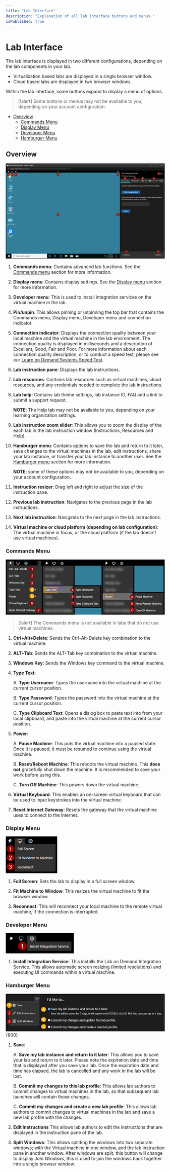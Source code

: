 ```yaml
---
title: "Lab Interface"
description: "Explanation of all lab interface buttons and menus."
isPublished: true
---
```


# Lab Interface 

The lab interface is displayed in two different configurations, depending on the lab components in your lab. 

- Virtualization based labs are displayed in a single browser window.
- Cloud based labs are displayed in two browser windows.

Within the lab interface, some buttons expand to display a menu of options. 

>[!alert] Some buttons or menus may not be available to you, depending on your account configuration. 

  - [Overview](#overview)
    - [Commands Menu](#commands-menu)
    - [Display Menu](#display-menu)
    - [Developer Menu](#developer-menu)
    - [Hamburger Menu](#hamburger-menu)

## Overview

![Virtualization Lab Interface](images/lab-interface.png)

1. **Commands menu**: Contains advanced lab functions. See the [Commands menu](#commands-menu) section for more information. 

1. **Display menu**: Contains display settings. See the [Display menu](#display-menu) section for more information. 

1. **Developer menu**: This is used to install integration services on the virtual machine in the lab. 

1. **Pin/unpin**: This allows pinning or unpinning the top bar that contains the Commands menu, Display menu, Developer menu and connection indicator. 

1. **Connection indicator**: Displays the connection quality between your local machine and the virtual machine in the lab environment. The connection quality is displayed in milliseconds and a description of Excellent, Good, Fair and Poor. For more information about each connection quality description, or to conduct a speed test, please see our [Learn on Demand Systems Speed Test](https://www.learnondemandsystems.com/speedtest/).

1. **Lab instruction pane**: Displays the lab instructions. 

1. **Lab resources**: Contains lab resources such as virtual machines, cloud resources, and any credentials needed to complete the lab instructions. 

1. **Lab help**: Contains lab theme settings, lab instance ID, FAQ and a link to submit a support request. 

    **NOTE**: The Help tab may not be available to you, depending on your learning organization settings. 

1. **Lab instruction zoom slider**: This allows you to zoom the display of the each tab in the lab instruction window (Instructions, Resources and Help). 

1. **Hamburger menu**: Contains options to save the lab and return to it later, save changes to the virtual machines in the lab, edit instructions, share your lab instance, or transfer your lab instance to another user. See the [Hamburger menu](#hamburger-menu) section for more information. 

    **NOTE**: some of these options may not be available to you, depending on your account configuration. 

1. **Instruction resizer**: Drag left and right to adjust the size of the instruction pane. 

1. **Previous lab instruction**: Navigates to the previous page in the lab instructions. 

1. **Next lab instruction**: Navigates to the next page in the lab instructions.

1. **Virtual machine or cloud platform (depending on lab configuration)**: The virtual machine in focus, or the cloud platform (if the lab doesn't use virtual machines).

### Commands Menu 

![](images/commands-typetext-display-menus.png)

>[!alert] The Commands menu is not available in labs that do not use virtual machines. 

1. **Ctrl+Alt+Delete**: Sends the Ctrl-Alt-Delete key combination to the virtual machine. 
1. **ALT+Tab**: Sends the ALT+Tab key combination to the virtual machine. 
1. **Windows Key**: Sends the Windows key command to the virtual machine. 
1. **Type Text**:  

    A. **Type Username**: Types the username into the virtual machine at the current cursor position.

    B. **Type Password**: Types the password into the virtual machine at the current cursor position.

    C. **Type Clipboard Text**: Opens a dialog box to paste text into from your local clipboard, and paste into the virtual machine at the current cursor position. 
    
1. **Power**:

    A. **Pause Machine**: This puts the virtual machine into a paused state. Once it is paused, it must be resumed to continue using the virtual machine. 
    
    B. **Reset/Reboot Machine**: This reboots the virtual machine. This **does not** gracefully shut down the machine. It is recommended to save your work before using this. 
    
    C. **Turn Off Machine**: This powers down the virtual machine. 

1. **Virtual Keyboard**: This enables an on-screen virtual keyboard that can be used to input keystrokes into the virtual machine. 

1. **Reset Internet Gateway**: Resets the gateway that the virtual machine uses to connect to the internet. 

### Display Menu 

![Display menu](images/display-menu.png)

1. **Full Screen**: Sets the lab to display in a full screen window. 

1. **Fit Machine to Window**: This resizes the virtual machine to fit the browser window. 

1. **Reconnect**: This will reconnect your local machine to the remote virtual machine, if the connection is interrupted. 

### Developer Menu 

![Developer menu](images/developer-menu.png)

1. **Install Integration Service**: This installs the Lab on Demand Integration Service. This allows automatic screen resizing (limited resolutions)
 and executing UI commands within a virtual machine. 
### Hamburger Menu 

![Hamburger menu](images/lab-menu.png){800}

1. **Save**:

    A. **Save my lab instance and return to it later**: This allows you to save your lab and return to it later. Please note the expiration date and time that is displayed after you save your lab. Once the expiration date and time has elapsed, the lab is cancelled and any work in the lab will be lost. 

    B. **Commit my changes to this lab profile**: This allows lab authors to commit changes to virtual machines in the lab, so that subsequent lab launches will contain those changes. 

    C. **Commit my changes and create a new lab profile**: This allows lab authors to commit changes to virtual machines in the lab and save a new lab profile with the changes. 
    
1. **Edit Instructions** This allows lab authors to edit the instructions that are displayed in the instruction pane of the lab. 

1. **Split Windows**: This allows splitting the windows into two separate windows; with the Virtual machine in one window, and the lab instruction pane in another window. After windows are split, this button will change to display _Join Windows_, this is used to join the windows back together into a single browser window. 




